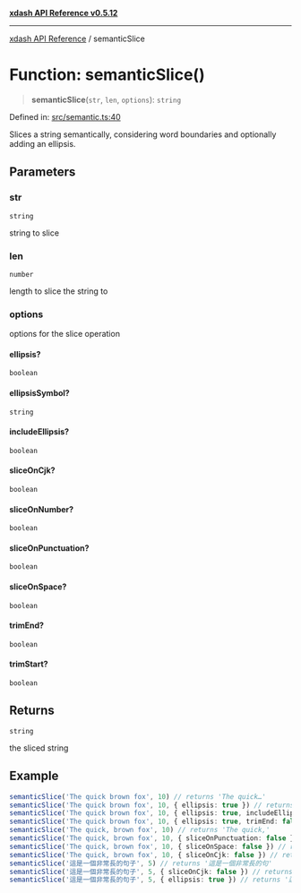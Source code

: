 [**xdash API Reference v0.5.12**](index.md)

***

[xdash API Reference](/xdash/api/index.md) / semanticSlice

# Function: semanticSlice()

> **semanticSlice**(`str`, `len`, `options`): `string`

Defined in: [src/semantic.ts:40](https://github.com/shtse8/xdash/blob/ed88c6e7ad3be9e5e1e06776f9ca07ed27d97c13/src/semantic.ts#L40)

Slices a string semantically, considering word boundaries and optionally adding an ellipsis.

## Parameters

### str

`string`

string to slice

### len

`number`

length to slice the string to

### options

options for the slice operation

#### ellipsis?

`boolean`

#### ellipsisSymbol?

`string`

#### includeEllipsis?

`boolean`

#### sliceOnCjk?

`boolean`

#### sliceOnNumber?

`boolean`

#### sliceOnPunctuation?

`boolean`

#### sliceOnSpace?

`boolean`

#### trimEnd?

`boolean`

#### trimStart?

`boolean`

## Returns

`string`

the sliced string

## Example

```ts
semanticSlice('The quick brown fox', 10) // returns 'The quick…'
semanticSlice('The quick brown fox', 10, { ellipsis: true }) // returns 'The quick…'
semanticSlice('The quick brown fox', 10, { ellipsis: true, includeEllipsis: false }) // returns 'The quick'
semanticSlice('The quick brown fox', 10, { ellipsis: true, trimEnd: false }) // returns 'The quick brown…'
semanticSlice('The quick, brown fox', 10) // returns 'The quick,'
semanticSlice('The quick, brown fox', 10, { sliceOnPunctuation: false }) // returns 'The quick'
semanticSlice('The quick, brown fox', 10, { sliceOnSpace: false }) // returns 'The'
semanticSlice('The quick, brown fox', 10, { sliceOnCjk: false }) // returns 'The quick,'
semanticSlice('這是一個非常長的句子', 5) // returns '這是一個非常長的句'
semanticSlice('這是一個非常長的句子', 5, { sliceOnCjk: false }) // returns '這是一個非常長的'
semanticSlice('這是一個非常長的句子', 5, { ellipsis: true }) // returns '這是一個非常長的句…'
```
